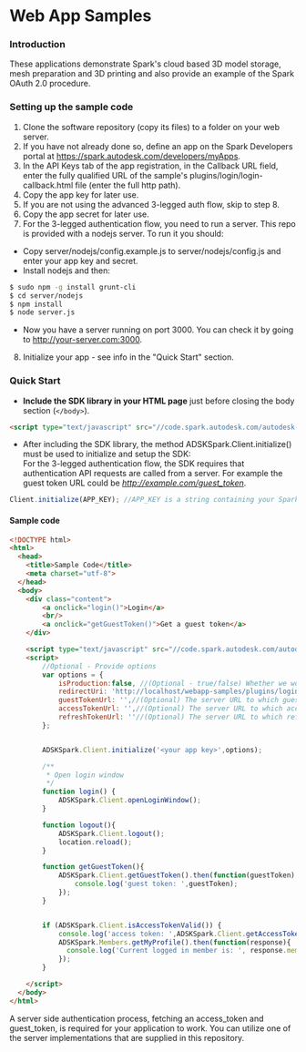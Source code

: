 Web App Samples
========================
### Introduction
These applications demonstrate Spark's cloud based 3D model storage, mesh preparation and 3D printing and also provide an example of the Spark OAuth 2.0 procedure.

### Setting up the sample code
1. Clone the software repository (copy its files) to a folder on your web server. 
2. If you have not already done so, define an app on the Spark Developers portal at https://spark.autodesk.com/developers/myApps.
3. In the API Keys tab of the app registration, in the Callback URL field, enter the fully qualified URL of the sample's plugins/login/login-callback.html file (enter the full http path).
4. Copy the app key for later use.
5. If you are not using the advanced 3-legged auth flow, skip to step 8.
6. Copy the app secret for later use.
7. For the 3-legged authentication flow, you need to run a server. This repo is provided with a nodejs server. To run it you should:
  * Copy server/nodejs/config.example.js to server/nodejs/config.js and enter your app key and secret.
  * Install nodejs and then:
  ```sh
  $ sudo npm -g install grunt-cli
  $ cd server/nodejs
  $ npm install
  $ node server.js
  ```
  * Now you have a server running on port 3000. You can check it by going to http://your-server.com:3000.
8. Initialize your app - see info in the "Quick Start" section.


### Quick Start
* <b>Include the SDK library in your HTML page</b> just before closing the body section (`</body>`).

```HTML
<script type="text/javascript" src="//code.spark.autodesk.com/autodesk-spark-sdk-0.1.0.min.js"></script>
```

* After including the SDK library, the method ADSKSpark.Client.initialize() must be used to initialize and setup the SDK:<br>
For the 3-legged authentication flow, the SDK requires that authentication API requests are called from a server. For example the guest token URL could be <i>http://example.com/guest_token</i>.

```JavaScript
Client.initialize(APP_KEY); //APP_KEY is a string containing your Spark app key, provided during registration.
```

#### Sample code

```HTML
<!DOCTYPE html>
<html>
  <head>
	<title>Sample Code</title>
	<meta charset="utf-8">
  </head>
  <body>
    <div class="content">
        <a onclick="login()">Login</a>
        <br/>
        <a onclick="getGuestToken()">Get a guest token</a>
    </div>

    <script type="text/javascript" src="//code.spark.autodesk.com/autodesk-spark-sdk-0.1.0.min.js"></script>
    <script>
        //Optional - Provide options
        var options = {
            isProduction:false, //(Optional - true/false) Whether we work in production or sandbox environment - default is sandbox
            redirectUri: 'http://localhost/webapp-samples/plugins/login/login-callback.html',// (Optional) The redirect URI for the auth service (i.e. http://example.com/callback), in cases where it is different than the one that was set for your app's Callback URL
            guestTokenUrl: '',//(Optional) The server URL to which guest token requests will be directed, for example http://example.com/guest_token.
            accessTokenUrl: '',//(Optional) The server URL to which access token requests will be directed, for example http://example.com/access_token.
            refreshTokenUrl: ''//(Optional) The server URL to which refresh access token requests will be directed.
        };


        ADSKSpark.Client.initialize('<your app key>',options);

      	/**
      	 * Open login window
      	 */
      	function login() {
      		ADSKSpark.Client.openLoginWindow();
      	}

      	function logout(){
      		ADSKSpark.Client.logout();
      		location.reload();
      	}

      	function getGuestToken(){
      		ADSKSpark.Client.getGuestToken().then(function(guestToken) {
      			console.log('guest token: ',guestToken);
      		});
      	}


      	if (ADSKSpark.Client.isAccessTokenValid()) {
      		console.log('access token: ',ADSKSpark.Client.getAccessToken());
            ADSKSpark.Members.getMyProfile().then(function(response){
              console.log('Current logged in member is: ', response.member);
            });
      	}

    </script>
  </body>
</html>
```

A server side authentication process, fetching an access_token and guest_token, is required
for your application to work. You can utilize one of the server implementations that are supplied in this repository.

